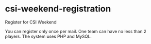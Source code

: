 # csi-weekend-registration

Register for CSI Weekend

You can register only once per mail. One team can have no less than 2 players. The system uses PHP and MySQL.
